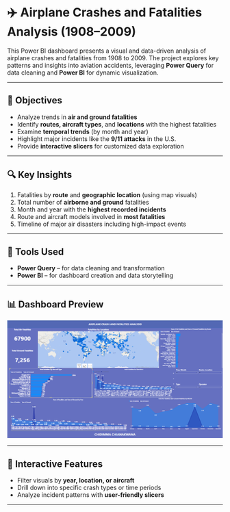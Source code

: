 # ✈️ Airplane Crashes and Fatalities Analysis (1908–2009)

This Power BI dashboard presents a visual and data-driven analysis of airplane crashes and fatalities from 1908 to 2009. The project explores key patterns and insights into aviation accidents, leveraging **Power Query** for data cleaning and **Power BI** for dynamic visualization.

---

## 📌 Objectives
- Analyze trends in **air and ground fatalities**
- Identify **routes, aircraft types**, and **locations** with the highest fatalities
- Examine **temporal trends** (by month and year)
- Highlight major incidents like the **9/11 attacks** in the U.S.
- Provide **interactive slicers** for customized data exploration

---

## 🔍 Key Insights
1. Fatalities by **route** and **geographic location** (using map visuals)
2. Total number of **airborne and ground** fatalities
3. Month and year with the **highest recorded incidents**
4. Route and aircraft models involved in **most fatalities**
5. Timeline of major air disasters including high-impact events

---

## 🧰 Tools Used
- **Power Query** – for data cleaning and transformation
- **Power BI** – for dashboard creation and data storytelling

---

## 📊 Dashboard Preview

![Airplane Crash Dashboard](./Aircrash%20analysis.PNG)

---

## 🎯 Interactive Features
- Filter visuals by **year, location, or aircraft**
- Drill down into specific crash types or time periods
- Analyze incident patterns with **user-friendly slicers**

---
